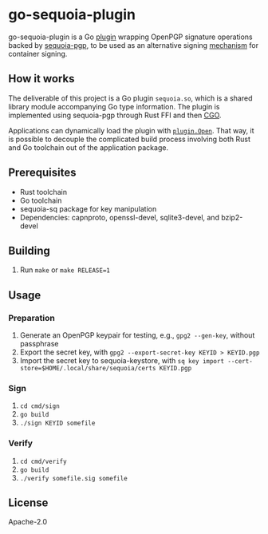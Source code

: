 # go-sequoia-plugin

go-sequoia-plugin is a Go [plugin] wrapping OpenPGP signature
operations backed by [sequoia-pgp], to be used as an alternative
signing [mechanism] for container signing.

## How it works

The deliverable of this project is a Go plugin `sequoia.so`, which is
a shared library module accompanying Go type information. The plugin
is implemented using sequoia-pgp through Rust FFI and then [CGO].

Applications can dynamically load the plugin with
[`plugin.Open`](signature/mechanism_sequoia.go). That way, it is
possible to decouple the complicated build process involving both Rust
and Go toolchain out of the application package.

## Prerequisites

- Rust toolchain
- Go toolchain
- sequoia-sq package for key manipulation
- Dependencies: capnproto, openssl-devel, sqlite3-devel, and bzip2-devel

## Building

1. Run `make` or `make RELEASE=1`

## Usage

### Preparation

1. Generate an OpenPGP keypair for testing, e.g., `gpg2 --gen-key`, without passphrase
1. Export the secret key, with `gpg2 --export-secret-key KEYID > KEYID.pgp`
1. Import the secret key to sequoia-keystore, with `sq key import --cert-store=$HOME/.local/share/sequoia/certs KEYID.pgp`

### Sign

1. `cd cmd/sign`
1. `go build`
1. `./sign KEYID somefile`

### Verify

1. `cd cmd/verify`
1. `go build`
1. `./verify somefile.sig somefile`

## License

Apache-2.0

[plugin]: https://pkg.go.dev/plugin
[sequoia-pgp]: https://sequoia-pgp.org/
[mechanism]: https://pkg.go.dev/github.com/containers/image/v5@v5.30.0/signature#SigningMechanism
[CGO]: https://go.dev/wiki/cgo
